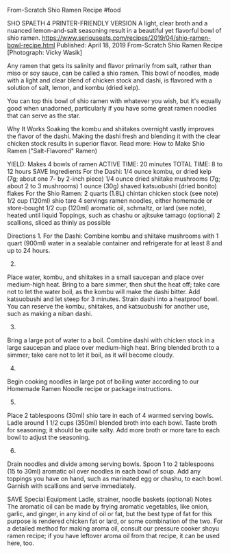 From-Scratch Shio Ramen Recipe
#food 

SHO SPAETH
4     PRINTER-FRIENDLY VERSION
A light, clear broth and a nuanced lemon-and-salt seasoning result in a beautiful yet flavorful bowl of shio ramen.
https://www.seriouseats.com/recipes/2019/04/shio-ramen-bowl-recipe.html
Published: April 18, 2019
From-Scratch Shio Ramen Recipe
[Photograph: Vicky Wasik]

Any ramen that gets its salinity and flavor primarily from salt, rather than miso or soy sauce, can be called a shio ramen. This bowl of noodles, made with a light and clear blend of chicken stock and dashi, is flavored with a solution of salt, lemon, and kombu (dried kelp).

You can top this bowl of shio ramen with whatever you wish, but it's equally good when unadorned, particularly if you have some great ramen noodles that can serve as the star.

Why It Works
Soaking the kombu and shiitakes overnight vastly improves the flavor of the dashi.
Making the dashi fresh and blending it with the clear chicken stock results in superior flavor.
Read more: How to Make Shio Ramen ("Salt-Flavored" Ramen)

YIELD:
Makes 4 bowls of ramen
ACTIVE TIME:
20 minutes
TOTAL TIME:
8 to 12 hours
 SAVE
Ingredients
For the Dashi:
1/4 ounce kombu, or dried kelp (7g; about one 7- by 2-inch piece)
1/4 ounce dried shiitake mushrooms (7g; about 2 to 3 mushrooms)
1 ounce (30g) shaved katsuobushi (dried bonito) flakes
For the Shio Ramen:
2 quarts (1.8L) chintan chicken stock (see note)
1/2 cup (120ml) shio tare
4 servings ramen noodles, either homemade or store-bought
1/2 cup (120ml) aromatic oil, schmaltz, or lard (see note), heated until liquid
Toppings, such as chashu or ajitsuke tamago (optional)
2 scallions, sliced as thinly as possible

Directions
1.
For the Dashi: Combine kombu and shiitake mushrooms with 1 quart (900ml) water in a sealable container and refrigerate for at least 8 and up to 24 hours.

2.
Place water, kombu, and shiitakes in a small saucepan and place over medium-high heat. Bring to a bare simmer, then shut the heat off; take care not to let the water boil, as the kombu will make the dashi bitter. Add katsuobushi and let steep for 3 minutes. Strain dashi into a heatproof bowl. You can reserve the kombu, shiitakes, and katsuobushi for another use, such as making a niban dashi.

3.
Bring a large pot of water to a boil. Combine dashi with chicken stock in a large saucepan and place over medium-high heat. Bring blended broth to a simmer; take care not to let it boil, as it will become cloudy.

4.
Begin cooking noodles in large pot of boiling water according to our Homemade Ramen Noodle recipe or package instructions.

5.
Place 2 tablespoons (30ml) shio tare in each of 4 warmed serving bowls. Ladle around 1 1/2 cups (350ml) blended broth into each bowl. Taste broth for seasoning; it should be quite salty. Add more broth or more tare to each bowl to adjust the seasoning.

6.
Drain noodles and divide among serving bowls. Spoon 1 to 2 tablespoons (15 to 30ml) aromatic oil over noodles in each bowl of soup. Add any toppings you have on hand, such as marinated egg or chashu, to each bowl. Garnish with scallions and serve immediately.

 SAVE
Special Equipment
Ladle, strainer, noodle baskets (optional)
Notes
The aromatic oil can be made by frying aromatic vegetables, like onion, garlic, and ginger, in any kind of oil or fat, but the best type of fat for this purpose is rendered chicken fat or lard, or some combination of the two. For a detailed method for making aroma oil, consult our pressure cooker shoyu ramen recipe; if you have leftover aroma oil from that recipe, it can be used here, too.